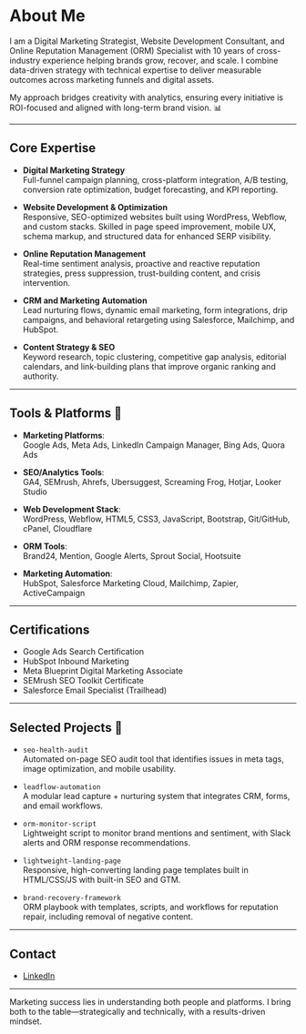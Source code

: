 # About Me

I am a Digital Marketing Strategist, Website Development Consultant, and Online Reputation Management (ORM) Specialist with 10 years of cross-industry experience helping brands grow, recover, and scale. I combine data-driven strategy with technical expertise to deliver measurable outcomes across marketing funnels and digital assets.

My approach bridges creativity with analytics, ensuring every initiative is ROI-focused and aligned with long-term brand vision. 📊

---

## Core Expertise

- **Digital Marketing Strategy**  
  Full-funnel campaign planning, cross-platform integration, A/B testing, conversion rate optimization, budget forecasting, and KPI reporting.

- **Website Development & Optimization**  
  Responsive, SEO-optimized websites built using WordPress, Webflow, and custom stacks. Skilled in page speed improvement, mobile UX, schema markup, and structured data for enhanced SERP visibility.

- **Online Reputation Management**  
  Real-time sentiment analysis, proactive and reactive reputation strategies, press suppression, trust-building content, and crisis intervention.

- **CRM and Marketing Automation**  
  Lead nurturing flows, dynamic email marketing, form integrations, drip campaigns, and behavioral retargeting using Salesforce, Mailchimp, and HubSpot.

- **Content Strategy & SEO**  
  Keyword research, topic clustering, competitive gap analysis, editorial calendars, and link-building plans that improve organic ranking and authority.

---

## Tools & Platforms 🧰

- **Marketing Platforms**:  
  Google Ads, Meta Ads, LinkedIn Campaign Manager, Bing Ads, Quora Ads

- **SEO/Analytics Tools**:  
  GA4, SEMrush, Ahrefs, Ubersuggest, Screaming Frog, Hotjar, Looker Studio

- **Web Development Stack**:  
  WordPress, Webflow, HTML5, CSS3, JavaScript, Bootstrap, Git/GitHub, cPanel, Cloudflare

- **ORM Tools**:  
  Brand24, Mention, Google Alerts, Sprout Social, Hootsuite

- **Marketing Automation**:  
  HubSpot, Salesforce Marketing Cloud, Mailchimp, Zapier, ActiveCampaign

---

## Certifications

- Google Ads Search Certification  
- HubSpot Inbound Marketing  
- Meta Blueprint Digital Marketing Associate  
- SEMrush SEO Toolkit Certificate  
- Salesforce Email Specialist (Trailhead)

---

## Selected Projects 🚀

- `seo-health-audit`  
  Automated on-page SEO audit tool that identifies issues in meta tags, image optimization, and mobile usability.

- `leadflow-automation`  
  A modular lead capture + nurturing system that integrates CRM, forms, and email workflows.

- `orm-monitor-script`  
  Lightweight script to monitor brand mentions and sentiment, with Slack alerts and ORM response recommendations.

- `lightweight-landing-page`  
  Responsive, high-converting landing page templates built in HTML/CSS/JS with built-in SEO and GTM.

- `brand-recovery-framework`  
  ORM playbook with templates, scripts, and workflows for reputation repair, including removal of negative content.

---

## Contact
- [LinkedIn](https://linkedin.com/in/divyanshuyadavsfdc)

---

Marketing success lies in understanding both people and platforms. I bring both to the table—strategically and technically, with a results-driven mindset.

